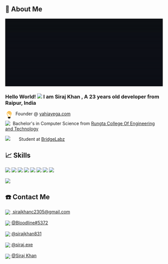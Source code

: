 ## :book: About Me
<p align="center"><img align="center" src="https://raw.githubusercontent.com/sirajkhan831/sirajkhan831/main/typing.gif" /></p>

### Hello World! <img src="https://camo.githubusercontent.com/e8e7b06ecf583bc040eb60e44eb5b8e0ecc5421320a92929ce21522dbc34c891/68747470733a2f2f6d656469612e67697068792e636f6d2f6d656469612f6876524a434c467a6361737252346961377a2f67697068792e676966" width="30"> I am Siraj Khan , A 23 years old developer from Raipur, India
<img align="left" src="https://github.com/sirajkhan831/yahiayega.com_React_Bootstrap/blob/masterv2/public/logo.png" alt="Logo" width="25"/>&nbsp;&nbsp;Founder @ [yahiayega.com](https://www.yahiayega.com/)
 
<img align="left" src="https://img.icons8.com/external-justicon-lineal-color-justicon/25/000000/external-graduation-elearning-and-education-justicon-lineal-color-justicon.png"/>&nbsp;&nbsp;Bachelor's in Computer Science from [Rungta College Of Engineering and Technology](https://www.rungta.ac.in/)

<img src="https://img.icons8.com/external-flatart-icons-lineal-color-flatarticons/25/000000/external-coding-seo-and-media-flatart-icons-lineal-color-flatarticons.png"/>&nbsp;&nbsp;&nbsp;&nbsp;&nbsp;&nbsp;&nbsp;Student at [BridgeLabz](https://www.bridgelabz.com/)

## :chart_with_upwards_trend: Skills

<img src="https://img.icons8.com/color/64/000000/java-coffee-cup-logo--v1.png"/> <img src="https://img.icons8.com/color/64/000000/css3.png"/> <img src="https://img.icons8.com/color/64/000000/html-5--v1.png"/> <img src="https://img.icons8.com/color/64/000000/javascript--v1.png"/> <img src="https://img.icons8.com/color/64/000000/c-sharp-logo-2.png"/> <img src="https://img.icons8.com/color/64/000000/console.png"/> <img src="https://img.icons8.com/ultraviolet/64/000000/react--v2.png"/> <img src="https://img.icons8.com/color/64/000000/mysql-logo.png"/>

[<img align="center" src="https://github-readme-stats.vercel.app/api/top-langs/?username=sirajkhan831&layout=compact&theme=dracula&hide_border=false" />](https://github.com/sirajkhan831?tab=repositories)

## :phone: Contact Me

<img src="https://img.icons8.com/external-kiranshastry-lineal-color-kiranshastry/48/000000/external-mail-coding-kiranshastry-lineal-color-kiranshastry.png" align="center"/>          [&nbsp;sirajkhanc2305@gmail.com](mailto:sirajkhanc2305@gmail.com) <br> <br>
<img src="https://img.icons8.com/color/48/000000/discord-new-logo.png" align="center"/> [@Bloodline#5372](https://discord.gg/HzK8sJy) <br> <br>
<img src="https://img.icons8.com/color/48/000000/facebook-new.png" align="center"> [@sirajkhan831](https://www.facebook.com/Sirajkhan831/) <br> <br>
<img src="https://img.icons8.com/fluency/48/000000/instagram-new.png" align="center"/> [@siraj.exe](https://www.instagram.com/siraj.exe/) <br> <br>
<img src="https://img.icons8.com/color/48/000000/linkedin.png" align="center"/> [@Siraj Khan](https://www.linkedin.com/in/siraj-khan-52a691139)
